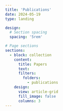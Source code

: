 ```yaml
---
title: 'Publications'
date: 2024-05-19
type: landing

design:
  # Section spacing
  spacing: '5rem'

# Page sections
sections:
  - block: collection
    content:
      title: Papers
      text:
      filters:
        folders:
          - publications
    design:
      view: article-grid
      fill_image: false
      columns: 3
---
```

